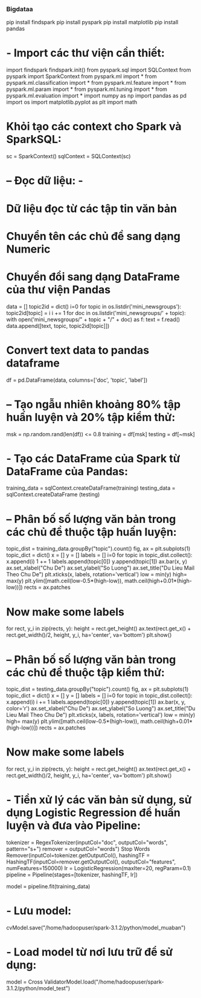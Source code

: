 ### Bigdataa
pip install findspark
pip install pyspark
pip install matplotlib
pip install pandas
# - Import các thư viện cần thiết:
import findspark
findspark.init()
from pyspark.sql import SQLContext
from pyspark import SparkContext
from pyspark.ml import *
from pyspark.ml.classification import *
from pyspark.ml.feature import *
from pyspark.ml.param import *
from pyspark.ml.tuning import *
from pyspark.ml.evaluation import *
import numpy as np
import pandas as pd
import os
import matplotlib.pyplot as plt
import math
# Khỏi tạo các context cho Spark và SparkSQL: 
sc = SparkContext()
sqlContext = SQLContext(sc)
# – Đọc dữ liệu: -
# Dữ liệu đọc từ các tập tin văn bản
# Chuyển tên các chủ đề sang dạng Numeric
# Chuyển đổi sang dạng DataFrame của thư viện Pandas
data = []
topic2id = dict()
i=0
for topic in os.listdir('mini_newsgroups'):
topic2id[topic] = i
i += 1
for doc in os.listdir('mini_newsgroups/' + topic):
with open('mini_newsgroups/" + topic + "/" + doc) as f:
text = f.read()
data.append([text, topic, topic2id[topic]])
# Convert text data to pandas dataframe
df = pd.DataFrame(data, columns=['doc', 'topic', 'label'])

# – Tạo ngẫu nhiên khoảng 80% tập huấn luyện và 20% tập kiểm thử:
msk = np.random.rand(len(df)) <= 0.8
training = df[msk]
testing = df[~msk]
# - Tạo các DataFrame của Spark từ DataFrame của Pandas:
training_data = sqlContext.createDataFrame(training)
testing_data = sqlContext.createDataFrame (testing)
# – Phân bố số lượng văn bản trong các chủ đề thuộc tập huấn luyện:
topic_dist = training_data.groupBy("topic").count()
fig, ax = plt.subplots(1)
topic_dict = dict()
x = []
y = []
labels = []
i=0
for topic in topic_dist.collect():
x.append(i)
1 += 1
labels.append(topic[0])
y.append(topic[1])
ax.bar(x, y)
ax.set_xlabel("Chu De")
ax.set_ylabel("So Luong")
ax.set_title("Du Lieu Mail Theo Chu De")
plt.xticks(x, labels, rotation='vertical')
low = min(y)
high= max(y)
plt.ylim([math.ceil(low-0.5*(high-low)), math.ceil(high+0.01*(high-low))])
rects = ax.patches
# Now make some labels
for rect, y_i in zip(rects, y):
height = rect.get_height()
ax.text(rect.get_x() + rect.get_width()/2, height, y_i, ha='center', va='bottom')
plt.show()
# – Phân bố số lượng văn bản trong các chủ đề thuộc tập kiểm thử:
topic_dist = testing_data.groupBy("topic").count()
fig, ax = plt.subplots(1)
topic_dict = dict()
x = []
y = []
labels = []
i=0
for topic in topic_dist.collect():
x.append(i)
i += 1
labels.append(topic[0])
y.append(topic[1])
ax.bar(x, y, color='r')
ax.set_xlabel("Chu De")
ax.set_ylabel("So Luong")
ax.set_title("Du Lieu Mail Theo Chu De")
plt.xticks(x, labels, rotation='vertical')
low = min(y)
high= max(y)
plt.ylim([math.ceil(low-0.5*(high-low)), math.ceil(high+0.01*(high-low))])
rects = ax.patches
# Now make some labels
for rect, y_i in zip(rects, y):
height = rect.get_height()
ax.text(rect.get_x() + rect.get_width()/2, height, y_i, ha='center', va='bottom')
plt.show()
# - Tiền xử lý các văn bản sử dụng, sử dụng Logistic Regression để huấn luyện và đưa vào Pipeline:
tokenizer = RegexTokenizer(inputCol="doc", outputCol="words", pattern="s+")
remover = outputCol="words") Stop Words Remover(inputCol=tokenizer.getOutputCol(),
hashingTF = HashingTF(inputCol=remover.getOutputCol(), outputCol="features", numFeatures=150000)
Ir = LogisticRegression(maxIter=20, regParam=0.1)
pipeline = Pipeline(stages=[tokenizer, hashingTF, lr])

model = pipeline.fit(training_data)
# - Lưu model:
cvModel.save("/home/hadoopuser/spark-3.1.2/python/model_muaban")
# - Load model từ nơi lưu trữ để sử dụng:
model = Cross ValidatorModel.load("/home/hadoopuser/spark-3.1.2/python/model_test")

